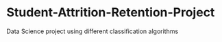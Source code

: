 # Student-Attrition-Retention-Project
 Data Science project using different classification algorithms
